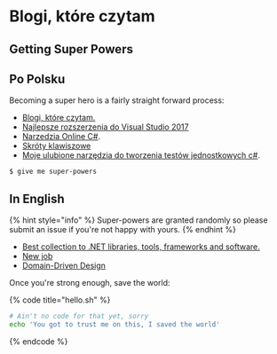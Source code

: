 # Blogi, które czytam

## Getting Super Powers

## Po Polsku

Becoming a super hero is a fairly straight forward process:

* [Blogi, które czytam.](https://github.com/plcode7/72code/blob/master/Blogi_ktore_czytam/README.md)
* [Najlepsze rozszerzenia do Visual Studio 2017](https://github.com/plcode7/72code/blob/master/Najlepsze_rozszerzenia_do_VisualStudio/README.md)
* [Narzedzia Online C\#](https://github.com/plcode7/72code/blob/master/Narzedzia_online_csharp/README.md).
* [Skróty klawiszowe](https://github.com/plcode7/72code/blob/master/MyBestHotkey/README.md)
* [Moje ulubione narzędzia do tworzenia testów jednostkowych c\#](https://github.com/plcode7/72code/blob/master/UnitTest/README.md).

```
$ give me super-powers
```

## In English

{% hint style="info" %}
 Super-powers are granted randomly so please submit an issue if you're not happy with yours.
{% endhint %}

* [Best collection to .NET libraries, tools, frameworks and software.](https://github.com/plcode7/72code/blob/master/Collection_to_NET/README.md)
* [New job ](https://github.com/plcode7/72code/blob/master/New_job/README.md)
* [Domain-Driven Design](https://github.com/heynickc/awesome-ddd)

Once you're strong enough, save the world:

{% code title="hello.sh" %}
```bash
# Ain't no code for that yet, sorry
echo 'You got to trust me on this, I saved the world'
```
{% endcode %}



